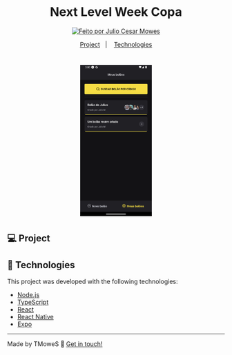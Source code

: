 <h1 align="center">
	Next Level Week Copa
</h1>
<p align="center">
  <a href="https://www.linkedin.com/in/julio-cesar-mowes/">
    <img alt="Feito por Julio Cesar Mowes" src="https://img.shields.io/badge/Feito%20por-TMoweS-%23FF6900">
  </a>
</p>

<p align="center">
  <a href="#-project">Project</a>&nbsp;&nbsp;&nbsp;|&nbsp;&nbsp;&nbsp;
  <a href="#rocket-Technologies">Technologies</a>
</p>

<h1 align="center">
  <img src="screenshots/mobile-demo.gif" width="33%" >
</h1>

## 💻 Project


## 🚀 Technologies

This project was developed with the following technologies:

- [Node.js][nodejs]
- [TypeScript][typescript]
- [React][reactjs]
- [React Native][rn]
- [Expo][expo]

---

Made by TMoweS :wave: [Get in touch!](https://www.linkedin.com/in/julio-cesar-mowes/)

[nodejs]: https://nodejs.org/
[typescript]: https://www.typescriptlang.org/
[expo]: https://expo.io/
[reactjs]: https://reactjs.org
[rn]: https://facebook.github.io/react-native/
[yarn]: https://yarnpkg.com/
[vs]: https://code.visualstudio.com/
[vceditconfig]: https://marketplace.visualstudio.com/items?itemName=EditorConfig.EditorConfig
[vceslint]: https://marketplace.visualstudio.com/items?itemName=dbaeumer.vscode-eslint
[prettier]: https://marketplace.visualstudio.com/items?itemName=esbenp.prettier-vscode
